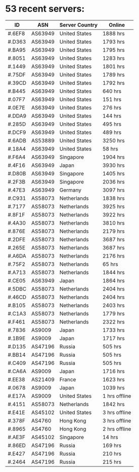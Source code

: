 # 53 recent servers:

| ID | ASN | Server Country | Online |
| ------ | ------ | ------ | ------ |
| #.6EF8 | AS63949 | United States | 1888 hrs |
| #.D363 | AS63949 | United States | 1793 hrs |
| #.BA95 | AS63949 | United States | 1795 hrs |
| #.8051 | AS63949 | United States | 1283 hrs |
| #.1449 | AS63949 | United States | 1801 hrs |
| #.75DF | AS63949 | United States | 1789 hrs |
| #.39CD | AS63949 | United States | 1792 hrs |
| #.B445 | AS63949 | United States | 640 hrs |
| #.07F7 | AS63949 | United States | 151 hrs |
| #.0E7E | AS63949 | United States | 276 hrs |
| #.DDA9 | AS63949 | United States | 144 hrs |
| #.285D | AS63949 | United States | 495 hrs |
| #.DCF9 | AS63949 | United States | 489 hrs |
| #.6ADB | AS53889 | United States | 3250 hrs |
| #.18A4 | AS63949 | United States | 58 hrs |
| #.F6A4 | AS63949 | Singapore | 1904 hrs |
| #.4F16 | AS63949 | Japan | 3930 hrs |
| #.D80B | AS63949 | Singapore | 1405 hrs |
| #.2F3B | AS63949 | Singapore | 2036 hrs |
| #.47E3 | AS63949 | Germany | 3097 hrs |
| #.C931 | AS58073 | Netherlands | 1838 hrs |
| #.7177 | AS58073 | Netherlands | 3925 hrs |
| #.8F1F | AS58073 | Netherlands | 3922 hrs |
| #.4A30 | AS58073 | Netherlands | 3810 hrs |
| #.876E | AS58073 | Netherlands | 2179 hrs |
| #.2DFE | AS58073 | Netherlands | 3687 hrs |
| #.265E | AS58073 | Netherlands | 3687 hrs |
| #.A6DA | AS58073 | Netherlands | 2176 hrs |
| #.75F2 | AS58073 | Netherlands | 65 hrs |
| #.A713 | AS58073 | Netherlands | 1844 hrs |
| #.CE05 | AS63949 | Japan | 1864 hrs |
| #.5DBC | AS58073 | Netherlands | 2404 hrs |
| #.46CD | AS58073 | Netherlands | 2404 hrs |
| #.B105 | AS58073 | Netherlands | 2403 hrs |
| #.C1A3 | AS58073 | Netherlands | 1779 hrs |
| #.F461 | AS58073 | Netherlands | 2322 hrs |
| #.7836 | AS9009 | Japan | 1733 hrs |
| #.1B9E | AS9009 | Japan | 1717 hrs |
| #.D135 | AS47196 | Russia | 505 hrs |
| #.BB14 | AS47196 | Russia | 505 hrs |
| #.C409 | AS47196 | Russia | 505 hrs |
| #.CA6A | AS9009 | Japan | 1716 hrs |
| #.EE38 | AS21409 | France | 1623 hrs |
| #.0678 | AS9009 | Japan | 1039 hrs |
| #.E17A | AS9009 | United States | 1 hrs offline |
| #.4151 | AS58073 | Netherlands | 1842 hrs |
| #.E41E | AS45102 | United States | 3 hrs offline |
| #.378F | AS4760 | Hong Kong | 3 hrs offline |
| #.8965 | AS4760 | Hong Kong | 2 hrs offline |
| #.AE3F | AS45102 | Singapore | 14 hrs |
| #.86ED | AS47196 | Russia | 169 hrs |
| #.E427 | AS47196 | Russia | 210 hrs |
| #.2464 | AS47196 | Russia | 215 hrs |

